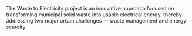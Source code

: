 The Waste to Electricity project is an innovative approach focused on transforming municipal solid waste into usable electrical energy, thereby addressing two major urban challenges — waste management and energy scarcity
